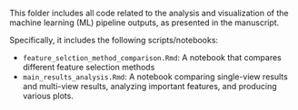 This folder includes all code related to the analysis and visualization of the machine learning (ML) pipeline outputs, as presented in the manuscript.

Specifically, it includes the following scripts/notebooks: 

* `feature_selction_method_comparison.Rmd`: A notebook that compares different feature selection methods  
* `main_results_analysis.Rmd`: A notebook comparing single-view results and multi-view results, analyzing important features, and producing various plots.

